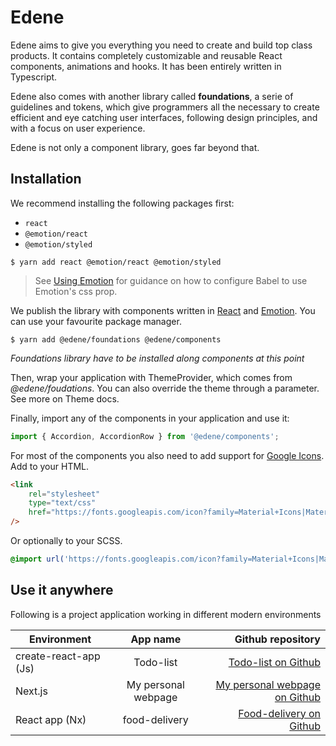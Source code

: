 # Edene

Edene aims to give you everything you need to create and build top class products. It contains completely customizable and reusable React components, animations and hooks. It has been entirely written in Typescript.

Edene also comes with another library called **foundations**, a serie of guidelines and tokens, which give programmers all the necessary to create efficient and eye catching user interfaces, following design principles, and with a focus on user experience.

Edene is not only a component library, goes far beyond that.

## Installation

We recommend installing the following packages first:

-   `react`
-   `@emotion/react`
-   `@emotion/styled`

```shell
$ yarn add react @emotion/react @emotion/styled
```

> See [Using Emotion](https://guardian.github.io/source/?path=/docs/docs-04-using-emotion--page) for guidance on how to configure Babel to use Emotion's css prop.

We publish the library with components written in [React](https://reactjs.org/) and [Emotion](https://emotion.sh/). You can use your favourite package manager.

```shell
$ yarn add @edene/foundations @edene/components
```

_Foundations library have to be installed along components at this point_

Then, wrap your application with ThemeProvider, which comes from _@edene/foudations_. You can also override the theme through a parameter. See more on Theme docs.

Finally, import any of the components in your application and use it:

```typescript
import { Accordion, AccordionRow } from '@edene/components';
```

For most of the components you also need to add support for [Google Icons](https://fonts.google.com/icons?selected=Material+Icons). Add to your HTML.

```html
<link
    rel="stylesheet"
    type="text/css"
    href="https://fonts.googleapis.com/icon?family=Material+Icons|Material+Icons+Outlined"
/>
```

Or optionally to your SCSS.

```scss
@import url('https://fonts.googleapis.com/icon?family=Material+Icons|Material+Icons+Outlined');
```

## Use it anywhere

Following is a project application working in different modern environments

| Environment           |      App name       |                                                                           Github repository |
| --------------------- | :-----------------: | ------------------------------------------------------------------------------------------: |
| create-react-app (Js) |      Todo-list      |                                [Todo-list on Github](https://github.com/aLosada7/todo-list) |
| Next.js               | My personal webpage |               [My personal webpage on Github](https://github.com/aLosada7/personal-webpage) |
| React app (Nx)        |    food-delivery    | [Food-delivery on Github](https://github.com/aLosada7/edene/tree/master/apps/food-delivery) |

